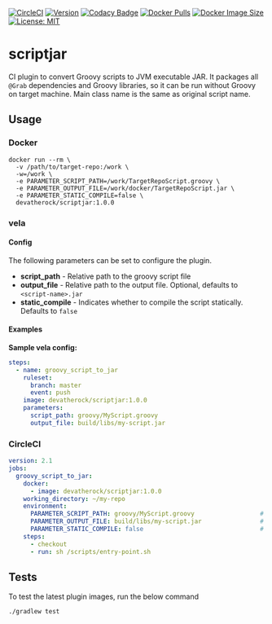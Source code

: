 [![CircleCI](https://circleci.com/gh/devatherock/scriptjar.svg?style=svg)](https://circleci.com/gh/devatherock/scriptjar)
[![Version](https://img.shields.io/docker/v/devatherock/scriptjar?sort=semver)](https://hub.docker.com/r/devatherock/scriptjar/)
[![Codacy Badge](https://app.codacy.com/project/badge/Grade/e334a59aeeac473f8c0138bc538ed4f6)](https://www.codacy.com/gh/devatherock/scriptjar/dashboard?utm_source=github.com&amp;utm_medium=referral&amp;utm_content=devatherock/scriptjar&amp;utm_campaign=Badge_Grade)
[![Docker Pulls](https://img.shields.io/docker/pulls/devatherock/vela-groovy-script-to-jar.svg)](https://hub.docker.com/r/devatherock/scriptjar/)
[![Docker Image Size](https://img.shields.io/docker/image-size/devatherock/scriptjar.svg?sort=date)](https://hub.docker.com/r/devatherock/scriptjar/)
[![License: MIT](https://img.shields.io/badge/License-MIT-yellow.svg)](https://opensource.org/licenses/MIT)
# scriptjar

CI plugin to convert Groovy scripts to JVM executable JAR. It packages all `@Grab` dependencies and Groovy libraries, so it can be run without Groovy on target machine. Main class name is the same as original script name.

## Usage
### Docker

```shell
docker run --rm \
  -v /path/to/target-repo:/work \
  -w=/work \
  -e PARAMETER_SCRIPT_PATH=/work/TargetRepoScript.groovy \
  -e PARAMETER_OUTPUT_FILE=/work/docker/TargetRepoScript.jar \
  -e PARAMETER_STATIC_COMPILE=false \
  devatherock/scriptjar:1.0.0
```  

### vela
#### Config

The following parameters can be set to configure the plugin.

*   **script_path** - Relative path to the groovy script file
*   **output_file** - Relative path to the output file. Optional, defaults to	`<script-name>.jar`
*   **static_compile** - Indicates whether to compile the script statically. Defaults to `false`

#### Examples

**Sample vela config:**

```yaml
steps:
  - name: groovy_script_to_jar
    ruleset:
      branch: master
      event: push
    image: devatherock/scriptjar:1.0.0
    parameters:
      script_path: groovy/MyScript.groovy
      output_file: build/libs/my-script.jar
```

### CircleCI

```yaml
version: 2.1
jobs:
  groovy_script_to_jar:
    docker:
      - image: devatherock/scriptjar:1.0.0
    working_directory: ~/my-repo
    environment:
      PARAMETER_SCRIPT_PATH: groovy/MyScript.groovy                  # Relative path to the groovy script file
      PARAMETER_OUTPUT_FILE: build/libs/my-script.jar                # Relative path to the output file. Optional, defaults to	<script-name>.jar
      PARAMETER_STATIC_COMPILE: false                                # Indicates whether to compile the script statically. Defaults to `false`
    steps:
      - checkout
      - run: sh /scripts/entry-point.sh
```

## Tests
To test the latest plugin images, run the below command

```shell
./gradlew test
```
